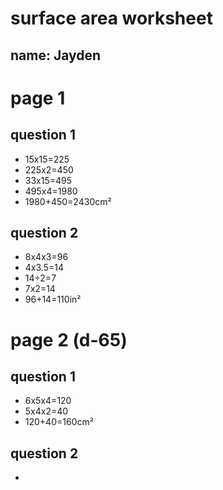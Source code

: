 # surface area worksheet

## name: Jayden

# page 1

## question 1
- 15x15=225
- 225x2=450
- 33x15=495
- 495x4=1980
- 1980+450=2430cm²

## question 2
- 8x4x3=96
- 4x3.5=14
- 14÷2=7
- 7x2=14
- 96+14=110in²

# page 2 (d-65)

## question 1
- 6x5x4=120
- 5x4x2=40
- 120+40=160cm²

## question 2
- 
